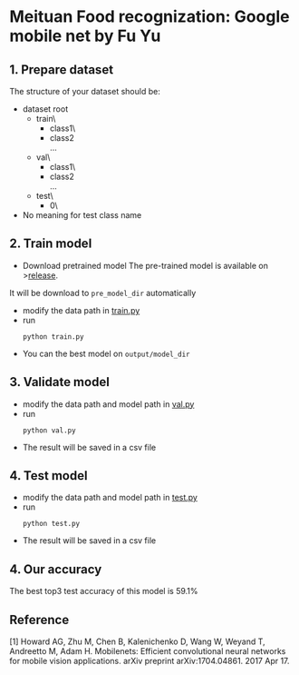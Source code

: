 # Meituan Food recognization: Google mobile net by Fu Yu

## 1. Prepare dataset
The structure of your dataset should be:
- dataset root
    - train\
         - class1\
         - class2\
         ...
    - val\
         - class1\
         - class2\
         ...
    - test\
         - 0\
- No meaning for test class name

## 2. Train model

- Download pretrained model
The pre-trained model is available on >[release](http://download.tensorflow.org/models/mobilenet_v1_). 

It will be download to ```pre_model_dir``` automatically

- modify the data path in [train.py](train.py)
- run
  ```
  python train.py
  ```
- You can the best model on ```output/model_dir```

## 3. Validate model
- modify the data path and model path in [val.py](val.py)
- run
  ```
  python val.py
  ```
- The result will be saved in a csv file
## 4. Test model

- modify the data path and model path in [test.py](test.py)
- run
  ```
  python test.py
  ```
- The result will be saved in a csv file

## 4. Our accuracy
The best top3 test accuracy of this model is 59.1%

## Reference
[1]	Howard AG, Zhu M, Chen B, Kalenichenko D, Wang W, Weyand T, Andreetto M, Adam H. Mobilenets: Efficient convolutional neural networks for mobile vision applications. arXiv preprint arXiv:1704.04861. 2017 Apr 17.

